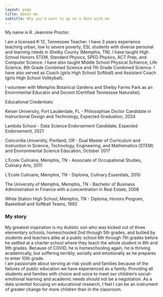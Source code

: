```yaml
---
layout: page
title: About me
subtitle: Why you'd want to go on a date with me
---
```


My name is R. Jeannine Proctor. 

I am a licensed K-12, Tennessee Teacher. I have 3 years experience teaching urban, low to severe poverty, ESL students with diverse personal and learning needs in Shelby County (Memphis, TN).  I have taught High School Honors STEM, Standard Physics, SPED Physics, ACT Prep, and Computer Science.  I have also taught Middle School Physical Schience, Life Science, 8th Grade Combined Science and 7th Grade Combined Science.  I have also served as Coach (girls High School Softball) and Assistant Coach (girls High School Volleyball).

I volunteer with Memphis Botanical Gardens and Shelby Farms Park as an Envirnmental Educator and Docent (Certified Tennessee Naturalist).

Educational Credentials:

Keiser University, Fort Lauderdale, FL - Philosophiae Doctor Candidate in Instructional Design and Technology, Expected Graduation, 2024

Lambda School - Data Science Endorsement Candidate, Expected Endorsement, 2021

Concordia University, Portland, OR - Dual Master of Curriculum and Instruction in Science, Technology, Engineering, and Mathematics (STEM) and Environmental Science Education, October 2017

L’Ecole Culinaire, Memphis, TN - Associate of Occupational Studies, Culinary Arts, 2011

L’Ecole Culinaire, Memphis, TN - Diploma, Culinary Essentials, 2010

The University of Memphis, Memphis, TN - Bachelor of Business Administration in Finance with a concentration in Real Estate, 2008

White Station High School, Memphis, TN - Diploma, Honors Program, Basketball and Softball Teams, 1992


### My story

My greatest inspiration is my Autistic son who was kicked out of three elementary schools, homeschooled 2nd through 5th grades, and bullied by students and teachers alike at a public school 6th through 7th grades before he settled at a charter school where they teach the whole student in 8th and 9th grades.  Because of COVID, he is homeschooling again, he is thriving academically, but suffering terribly, socially and emotionally as he prepares to enter 10th grade.  
I am passionate about serving at-risk youth and families because of the failures of public education we have experienced as a family.  Providing all students and families with choice and voice to meet our children’s social-emotional learning and academic needs should not be a negotiation.  As a data scientist focusing on educational research, I feel I can be an instrument of greater change for more children than in the classroom.

